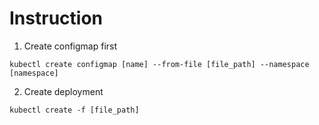 # Instruction
1. Create configmap first
```
kubectl create configmap [name] --from-file [file_path] --namespace [namespace]
```
2. Create deployment
```
kubectl create -f [file_path] 
```
